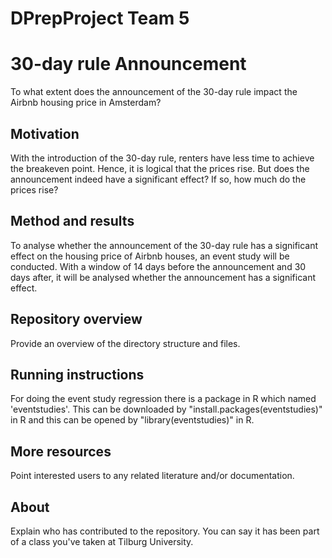 # DPrepProject Team 5

# 30-day rule Announcement

To what extent does the announcement of the 30-day rule impact the Airbnb housing price in Amsterdam?

## Motivation

With the introduction of the 30-day rule, renters have less time to achieve the breakeven point. Hence, it is logical that the prices rise. But does the announcement indeed have a significant effect? If so, how much do the prices rise?

## Method and results

To analyse whether the announcement of the 30-day rule has a significant effect on the housing price of Airbnb houses, an event study will be conducted. With a window of 14 days before the announcement and 30 days after, it will be analysed whether the announcement has a significant effect.

## Repository overview

Provide an overview of the directory structure and files.

## Running instructions

For doing the event study regression there is a package in R which named 'eventstudies'. This can be downloaded by "install.packages(eventstudies)" in R and this can be opened by "library(eventstudies)" in R. 

## More resources

Point interested users to any related literature and/or documentation.

## About

Explain who has contributed to the repository. You can say it has been part of a class you've taken at Tilburg University.
